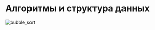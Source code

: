 # Алгоритмы и структура данных

![bubble_sort](https://media1.tenor.com/m/h78xhYVtmgUAAAAd/sort-graph.gif)